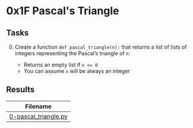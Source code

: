 # 0x1F Pascal's Triangle

## Tasks

0. Create a function `def pascal_triangle(n):` that returns a list of lists of integers representing the Pascal’s triangle of `n`:

    * Returns an empty list if `n <= 0`
    * You can assume `n` will be always an integer

## Results

| Filename |
| ------ |
| [0-pascal_triangle.py](https://github.com/jhonaRiver/holbertonschool-interview/blob/master/0x1F-pascal_triangle/0-pascal_triangle.py)|
